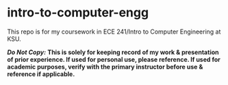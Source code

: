 # intro-to-computer-engg
This repo is for my coursework in ECE 241/Intro to Computer Engineering at KSU.

***Do Not Copy:*** **This is solely for keeping record of my work & presentation of prior experience. If used for personal use, please reference. If used for academic purposes, verify with the primary instructor before use & reference if applicable.**  
